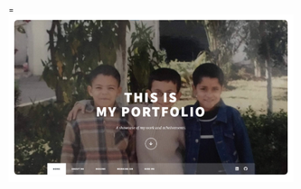 <!-- # [Click to see my Portfolio](https://zakaria-pro.github.io/my-eportfolio.github.io "Zakariae's Portfolio")
 -->
 
 <!DOCTYPE html>
<html lang="en">
<head>
  <meta charset="UTF-8">
  <meta http-equiv="X-UA-Compatible" content="IE=edge">
  <meta name="viewport" content="width=device-width, initial-scale=1.0">
  =
</head>
<body>
  <div style="border: 10px solid #ffffff">
   <a href="https://zakaria-pro.github.io/my-eportfolio.github.io">
      <img style="border-radius: 6px" src="./assets/my-portfolio.png"/>
   </a>
</div>
        
</body>
</html>
 

         

